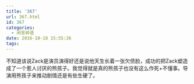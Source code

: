 ```yaml
---
title: '367'
url: 367.html
id: 367
categories:
  - 闲言碎语
date: 2016-10-18 15:55:26
tags:
---
```


不知道该说Zack是演员演得好还是说他天生长着一张欠债脸，成功的把Zack塑造成了一个惹人讨厌的熊孩子。我觉得就是真的熊孩子也没有这么作死+不懂事。导演用熊孩子来推动剧情还是有些生硬了。
